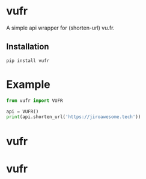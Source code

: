 # vufr
A simple api wrapper for (shorten-url) vu.fr.

## Installation
```
pip install vufr
```

# Example
```py
from vufr import VUFR

api = VUFR()
print(api.shorten_url('https://jiroawesome.tech'))
````
# vufr
# vufr
